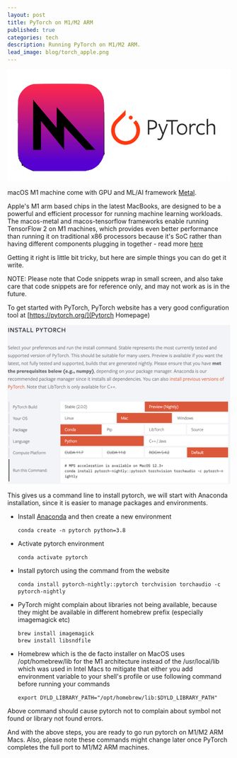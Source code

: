 ```yaml
---
layout: post
title: PyTorch on M1/M2 ARM
published: true
categories: tech
description: Running PyTorch on M1/M2 ARM.
lead_image: blog/torch_apple.png
---
```


<p><img src="/assets/images/blog/torch_apple.png" alt="Teams" class="responsive" /></p>

macOS M1 machine come with GPU and ML/AI framework [Metal](https://developer.apple.com/metal/). 

Apple's M1 arm based chips in the latest MacBooks, are designed to be a powerful and efficient processor for running machine learning workloads. The macos-metal and macos-tensorflow frameworks enable running TensorFlow 2 on M1 machines, which provides even better performance than running it on traditional x86 processors because it's SoC rather than having different components plugging in together - read more [here](https://www.apple.com/sg/newsroom/2022/03/apple-unveils-m1-ultra-the-worlds-most-powerful-chip-for-a-personal-computer/)

Getting it right is little bit tricky, but here are simple things you can do get it write.

NOTE: Please note that Code snippets wrap in small screen, and also take care that code snippets are for reference only, and may not work as is in the future.

To get started with PyTorch, PyTorch website has a very good configuration tool at [https://pytorch.org/](Pytorch Homepage)

<p><img src="/assets/images/blog/torch_configuration.png" alt="PyTorch Configuration" class="responsive" /></p>

This gives us a command line to install pytorch, we will start with Anaconda installation, since it is easier to manage packages and environments.

* Install [Anaconda](https://www.anaconda.com/products/individual) and then create a new environment

      conda create -n pytorch python=3.8

* Activate pytorch environment

      conda activate pytorch
  
* Install pytorch using the command from the website

      conda install pytorch-nightly::pytorch torchvision torchaudio -c pytorch-nightly

* PyTorch might complain about libraries not being available, because they might be available in different homebrew prefix (especially imagemagick etc)

      brew install imagemagick
      brew install libsndfile

* Homebrew which is the de facto installer on MacOS uses /opt/homebrew/lib for the M1 architecture instead of the /usr/local/lib which was used in Intel Macs to mitigate that either you add environment variable to your shell's profile or use following command before running your commands

      export DYLD_LIBRARY_PATH="/opt/homebrew/lib:$DYLD_LIBRARY_PATH"

Above command should cause pytorch not to complain about symbol not found or library not found errors.

And with the above steps, you are ready to go run pytorch on M1/M2 ARM Macs. Also, please note these commands might change later once PyTorch completes the full port to M1/M2 ARM machines.